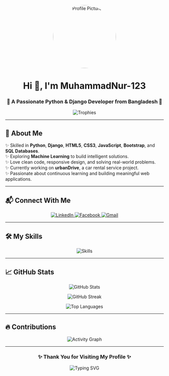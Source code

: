 <!-- Profile Image -->
<p align="center">
  <img src="https://i.ibb.co.com/CVQfP6s/Cv-pic-1.png" alt="Profile Picture" width="200" style="border-radius:50%;" />
</p>

<!-- Name -->
<h1 align="center">Hi 👋, I'm MuhammadNur-123</h1>
<h3 align="center">🚀 A Passionate Python & Django Developer from Bangladesh 🚀</h3>

<!-- Trophies -->
<p align="center">
  <img src="https://github-profile-trophy.vercel.app/?username=MuhammadNur-123&theme=algolia&no-frame=true&row=2&column=3" alt="Trophies" />
</p>

---

<!-- About Me -->
## 🧠 About Me

✨ Skilled in **Python**, **Django**, **HTML5**, **CSS3**, **JavaScript**, **Bootstrap**, and **SQL Databases**.  
✨ Exploring **Machine Learning** to build intelligent solutions.  
✨ Love clean code, responsive design, and solving real-world problems.  
✨ Currently working on **urbanDrive**, a car rental service project.  
✨ Passionate about continuous learning and building meaningful web applications.

---

<!-- Connect With Me -->
## 📬 Connect With Me

<p align="center">
  <a href="https://www.linkedin.com/in/muhammadnur123/" target="_blank">
    <img src="https://img.shields.io/badge/LinkedIn-0A66C2?style=for-the-badge&logo=linkedin&logoColor=white" alt="LinkedIn" />
  </a>
  <a href="https://www.facebook.com/Muhammad579502nur" target="_blank">
    <img src="https://img.shields.io/badge/Facebook-1877F2?style=for-the-badge&logo=facebook&logoColor=white" alt="Facebook" />
  </a>
  <a href="mailto:muhammadnur123@gmail.com" target="_blank">
    <img src="https://img.shields.io/badge/Gmail-D14836?style=for-the-badge&logo=gmail&logoColor=white" alt="Gmail" />
  </a>
</p>

---

<!-- Skills -->
## 🛠️ My Skills

<p align="center">
  <img src="https://skillicons.dev/icons?i=python,django,html,css,js,bootstrap,mysql,mongodb,git,github,vscode,linux" alt="Skills" />
</p>

---

<!-- GitHub Stats -->
## 📈 GitHub Stats

<p align="center">
  <img src="https://github-readme-stats.vercel.app/api?username=MuhammadNur-123&show_icons=true&theme=tokyonight&border_radius=10" alt="GitHub Stats" />
</p>

<p align="center">
  <img src="https://github-readme-streak-stats.herokuapp.com?user=MuhammadNur-123&theme=tokyonight&border_radius=10" alt="GitHub Streak" />
</p>

<p align="center">
  <img src="https://github-readme-stats.vercel.app/api/top-langs/?username=MuhammadNur-123&layout=compact&theme=tokyonight&border_radius=10" alt="Top Languages" />
</p>

---

<!-- Contributions -->
## 🔥 Contributions

<p align="center">
  <img src="https://github-readme-activity-graph.cyclic.app/graph?username=MuhammadNur-123&theme=react-dark&bg_color=1a1b27&hide_border=true" alt="Activity Graph" />
</p>

---

<!-- Thanks -->
<h3 align="center">✨ Thank You for Visiting My Profile ✨</h3>

<p align="center">
  <img src="https://readme-typing-svg.herokuapp.com?font=Fira+Code&weight=600&size=24&pause=1000&color=F77F00&background=000000&center=true&vCenter=true&width=435&lines=Let's+Connect!;Keep+Learning+and+Building!;Happy+Coding!+🚀" alt="Typing SVG" />
</p>

